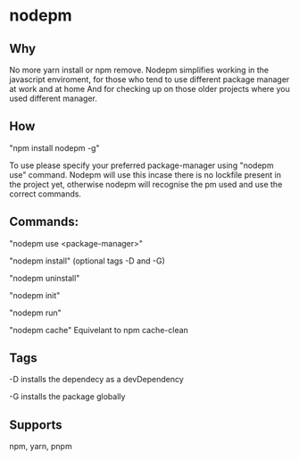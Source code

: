 # nodepm

## Why 
No more yarn install or npm remove.
Nodepm simplifies working in the javascript enviroment, for those who tend to use different package manager at work and at home
And for checking up on those older projects where you used different manager.

## How
"npm install nodepm -g"

To use please specify your preferred package-manager using "nodepm use" command.
Nodepm will use this incase there is no lockfile present in the project yet, 
otherwise nodepm will recognise the pm used and use the correct commands. 

## Commands:
"nodepm use \<package-manager>"

"nodepm install" (optional tags -D and -G)

"nodepm uninstall"

"nodepm init"

"nodepm run"

"nodepm cache" Equivelant to npm cache-clean

## Tags
-D installs the dependecy as a devDependency

-G installs the package globally

## Supports
npm, yarn, pnpm



